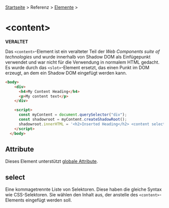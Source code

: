 [Startseite](../../../../) > Referenz > [Elemente](../Elemente_Alphabetisch.md) >

# \<content>

**VERALTET**

Das `<content>`-Element ist ein veralteter Teil der _Web Components suite of technologies_ und wurde innerhalb von Shadow DOM als Einfügepunkt verwendet und war nicht für die Verwendung in normalem HTML gedacht. Es wurde durch das `<slot>`-Element ersetzt, das einen Punkt im DOM erzeugt, an dem ein Shadow DOM eingefügt werden kann.

```html
<body>
    <div>
      <h4>My Content Heading</h4>
      <p>My content text</p>
    </div>

    <script>
      const myContent = document.querySelector("div");
      const shadowroot = myContent.createShadowRoot();
      shadowroot.innerHTML = '<h2>Inserted Heading</h2> <content select="p"></content>';
    </script>
  </body>
```

## Attribute

Dieses Element unterstützt [globale Attribute](../Globale_Attribute.md).

## select

Eine kommagetrennte Liste von Selektoren. Diese haben die gleiche Syntax wie CSS-Selektoren. Sie wählen den Inhalt aus, der anstelle des `<content>`-Elements eingefügt werden soll.
